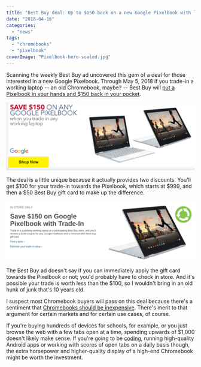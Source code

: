 ```yaml
---
title: "Best Buy deal: Up to $150 back on a new Google Pixelbook with laptop trade-in"
date: "2018-04-16"
categories: 
  - "news"
tags: 
  - "chromebooks"
  - "pixelbook"
coverImage: "Pixelbook-hero-scaled.jpg"
---
```


Scanning the weekly Best Buy ad uncovered this gem of a deal for those interested in a new Google Pixelbook. Through May 5, 2018 if you trade-in a working laptop -- an old Chromebook, maybe? -- Best Buy will [put a Pixelbook in your hands and $150 back in your pocket](https://www.bestbuy.com/site/clp/pixelbook-trade-in-offer/pcmcat1521496422462.c?id=pcmcat1521496422462).

[![Save $150 on Pixelbook with trade](images/Save-150-on-Pixelbook-with-trade-1024x368.png)](https://aboutchromebooks.com/wp-content/uploads/2018/04/Save-150-on-Pixelbook-with-trade.png)

The deal is a little unique because it actually provides two discounts. You'll get $100 for your trade-in towards the Pixelbook, which starts at $999, and then a $50 Best Buy gift card to make up the difference.

[![](images/BestBuy-Pixelbook-trade-details-1024x325.png)](https://aboutchromebooks.com/wp-content/uploads/2018/04/BestBuy-Pixelbook-trade-details.png)

The Best Buy ad doesn't say if you can immediately apply the gift card towards the Pixelbook or not; you'd probably have to check in store. And it's possible your trade is worth less than the $100, so I wouldn't bring in an old hunk of junk that's 10 years old.

I suspect most Chromebook buyers will pass on this deal because there's a sentiment that [Chromebooks should be inexpensive](https://aboutchromebooks.com/opinion/why-people-wrongly-assume-chromebooks-have-to-be-inexpensive/). There's merit to that argument for certain markets and for certain use cases, of course.

If you're buying hundreds of devices for schools, for example, or you just browse the web with a few tabs open at a time, spending upwards of $1,000 doesn't likely make sense. If you're going to be [coding](https://aboutchromebooks.com/how-to/how-to-code-on-a-chromebook-using-python-and-a-raspberry-pi/), running high-quality Android apps or working with scores of open tabs on a daily basis though, the extra horsepower and higher-quality display of a high-end Chromebook might be worth the investment.
